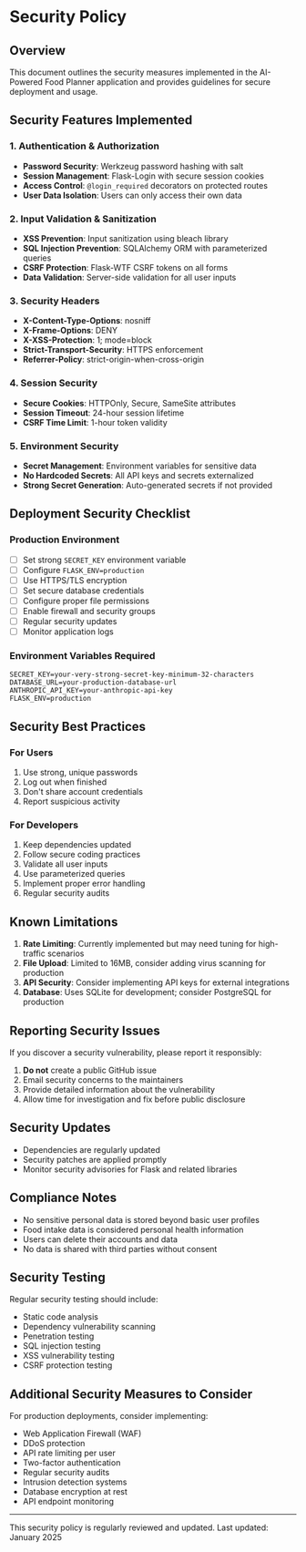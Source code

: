 # Security Policy

## Overview

This document outlines the security measures implemented in the AI-Powered Food Planner application and provides guidelines for secure deployment and usage.

## Security Features Implemented

### 1. Authentication & Authorization
- **Password Security**: Werkzeug password hashing with salt
- **Session Management**: Flask-Login with secure session cookies
- **Access Control**: `@login_required` decorators on protected routes
- **User Data Isolation**: Users can only access their own data

### 2. Input Validation & Sanitization
- **XSS Prevention**: Input sanitization using bleach library
- **SQL Injection Prevention**: SQLAlchemy ORM with parameterized queries
- **CSRF Protection**: Flask-WTF CSRF tokens on all forms
- **Data Validation**: Server-side validation for all user inputs

### 3. Security Headers
- **X-Content-Type-Options**: nosniff
- **X-Frame-Options**: DENY
- **X-XSS-Protection**: 1; mode=block
- **Strict-Transport-Security**: HTTPS enforcement
- **Referrer-Policy**: strict-origin-when-cross-origin

### 4. Session Security
- **Secure Cookies**: HTTPOnly, Secure, SameSite attributes
- **Session Timeout**: 24-hour session lifetime
- **CSRF Time Limit**: 1-hour token validity

### 5. Environment Security
- **Secret Management**: Environment variables for sensitive data
- **No Hardcoded Secrets**: All API keys and secrets externalized
- **Strong Secret Generation**: Auto-generated secrets if not provided

## Deployment Security Checklist

### Production Environment
- [ ] Set strong `SECRET_KEY` environment variable
- [ ] Configure `FLASK_ENV=production`
- [ ] Use HTTPS/TLS encryption
- [ ] Set secure database credentials
- [ ] Configure proper file permissions
- [ ] Enable firewall and security groups
- [ ] Regular security updates
- [ ] Monitor application logs

### Environment Variables Required
```env
SECRET_KEY=your-very-strong-secret-key-minimum-32-characters
DATABASE_URL=your-production-database-url
ANTHROPIC_API_KEY=your-anthropic-api-key
FLASK_ENV=production
```

## Security Best Practices

### For Users
1. Use strong, unique passwords
2. Log out when finished
3. Don't share account credentials
4. Report suspicious activity

### For Developers
1. Keep dependencies updated
2. Follow secure coding practices
3. Validate all user inputs
4. Use parameterized queries
5. Implement proper error handling
6. Regular security audits

## Known Limitations

1. **Rate Limiting**: Currently implemented but may need tuning for high-traffic scenarios
2. **File Upload**: Limited to 16MB, consider adding virus scanning for production
3. **API Security**: Consider implementing API keys for external integrations
4. **Database**: Uses SQLite for development; consider PostgreSQL for production

## Reporting Security Issues

If you discover a security vulnerability, please report it responsibly:

1. **Do not** create a public GitHub issue
2. Email security concerns to the maintainers
3. Provide detailed information about the vulnerability
4. Allow time for investigation and fix before public disclosure

## Security Updates

- Dependencies are regularly updated
- Security patches are applied promptly
- Monitor security advisories for Flask and related libraries

## Compliance Notes

- No sensitive personal data is stored beyond basic user profiles
- Food intake data is considered personal health information
- Users can delete their accounts and data
- No data is shared with third parties without consent

## Security Testing

Regular security testing should include:
- Static code analysis
- Dependency vulnerability scanning
- Penetration testing
- SQL injection testing
- XSS vulnerability testing
- CSRF protection testing

## Additional Security Measures to Consider

For production deployments, consider implementing:
- Web Application Firewall (WAF)
- DDoS protection
- API rate limiting per user
- Two-factor authentication
- Regular security audits
- Intrusion detection systems
- Database encryption at rest
- API endpoint monitoring

---

This security policy is regularly reviewed and updated. Last updated: January 2025